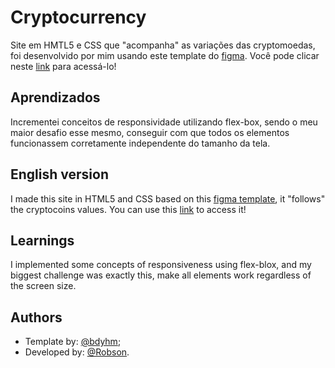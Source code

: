 # Cryptocurrency

Site em HMTL5 e CSS que "acompanha" as variações das cryptomoedas, foi desenvolvido por mim usando este template do [figma](https://www.figma.com/file/u9HRSMemuCF12EVNp2Dnj7/Cryptocurrency-Landing-Page-(Community)?node-id=0%3A1).
Você pode clicar neste [link](https://robso-creator.github.io/crytpocurrency/) para acessá-lo!


## Aprendizados

Incrementei conceitos de responsividade utilizando flex-box, sendo o meu maior desafio esse mesmo, conseguir com que todos os elementos funcionassem corretamente independente do tamanho da tela. 


## English version

I made this site in HTML5 and CSS based on this [figma template](https://www.figma.com/file/u9HRSMemuCF12EVNp2Dnj7/Cryptocurrency-Landing-Page-(Community)?node-id=0%3A1), it "follows" the cryptocoins values. You can use this [link](https://robso-creator.github.io/crytpocurrency/) to access it!

## Learnings

I implemented some concepts of responsiveness using flex-blox, and my biggest challenge was exactly this, make all elements work regardless of the screen size.
## Authors

- Template by: [@bdyhm](https://www.figma.com/@bdyhm);
- Developed by: [@Robson](https://www.linkedin.com/in/robson-allef/).

